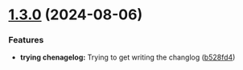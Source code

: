 # [1.3.0](https://github.com/anjrotDev/new-library-test/compare/v1.2.0...v1.3.0) (2024-08-06)


### Features

* **trying chenagelog:** Trying to get writing the changlog ([b528fd4](https://github.com/anjrotDev/new-library-test/commit/b528fd4bf5a3332aaeb25b461041fea2cd774d4c))
